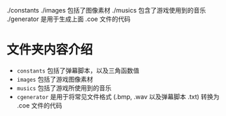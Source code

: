 ./constants 
./images 包括了图像素材
./musics 包含了游戏使用到的音乐
./generator 是用于生成上面 .coe 文件的代码

# 文件夹内容介绍

- `constants` 包括了弹幕脚本，以及三角函数值
- `images` 包括了游戏图像素材
- `musics` 包括了游戏所使用到的音乐
- `cgenerator` 是用于将常见文件格式 (.bmp, .wav 以及弹幕脚本 .txt) 转换为 .coe 文件的代码